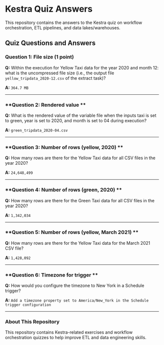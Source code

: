 
# Kestra Quiz Answers

This repository contains the answers to the Kestra quiz on workflow orchestration, ETL pipelines, and data lakes/warehouses.

## Quiz Questions and Answers

### **Question 1: File size (1 point)**
**Q:** Within the execution for Yellow Taxi data for the year 2020 and month 12: what is the uncompressed file size (i.e., the output file `yellow_tripdata_2020-12.csv` of the extract task)?

**A:** `364.7 MB`

---

### **Question 2: Rendered value **
**Q:** What is the rendered value of the variable file when the inputs taxi is set to green, year is set to 2020, and month is set to 04 during execution?

**A:** `green_tripdata_2020-04.csv`

---

### **Question 3: Number of rows (yellow, 2020) **
**Q:** How many rows are there for the Yellow Taxi data for all CSV files in the year 2020?

**A:** `24,648,499`

---

### **Question 4: Number of rows (green, 2020) **
**Q:** How many rows are there for the Green Taxi data for all CSV files in the year 2020?

**A:** `1,342,034`

---

### **Question 5: Number of rows (yellow, March 2021) **
**Q:** How many rows are there for the Yellow Taxi data for the March 2021 CSV file?

**A:** `1,428,092`

---

### **Question 6: Timezone for trigger **
**Q:** How would you configure the timezone to New York in a Schedule trigger?

**A:** `Add a timezone property set to America/New_York in the Schedule trigger configuration`

---

### **About This Repository**
This repository contains Kestra-related exercises and workflow orchestration quizzes to help improve ETL and data engineering skills.
